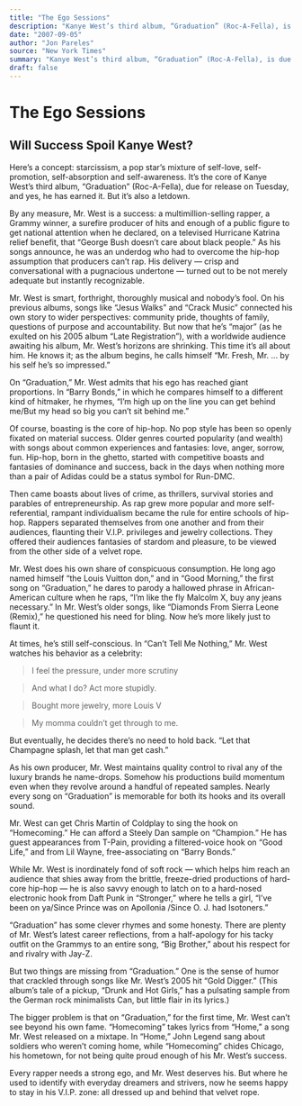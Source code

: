 ```yaml
---
title: "The Ego Sessions"
description: "Kanye West’s third album, “Graduation” (Roc-A-Fella), is due for release on Tuesday. By any measure, Mr. West is a success: a multimillion-selling rapper, a Grammy winner, surefire producer of hits an..."
date: "2007-09-05"
author: "Jon Pareles"
source: "New York Times"
summary: "Kanye West’s third album, “Graduation” (Roc-A-Fella), is due for release on Tuesday. By any measure, Mr. West is a success: a multimillion-selling rapper, a Grammy winner, surefire producer of hits and enough of a public figure to get national attention when he declared, on a televised hurricane Katrina relief benefit, that “George Bush doesn’t care about black people.”"
draft: false
---
```


# The Ego Sessions

## Will Success Spoil Kanye West?

Here’s a concept: starcissism, a pop star’s mixture of self-love, self-promotion, self-absorption and self-awareness. It’s the core of Kanye West’s third album, “Graduation” (Roc-A-Fella), due for release on Tuesday, and yes, he has earned it. But it’s also a letdown.

By any measure, Mr. West is a success: a multimillion-selling rapper, a Grammy winner, a surefire producer of hits and enough of a public figure to get national attention when he declared, on a televised Hurricane Katrina relief benefit, that “George Bush doesn’t care about black people.” As his songs announce, he was an underdog who had to overcome the hip-hop assumption that producers can’t rap. His delivery — crisp and conversational with a pugnacious undertone — turned out to be not merely adequate but instantly recognizable.

Mr. West is smart, forthright, thoroughly musical and nobody’s fool. On his previous albums, songs like “Jesus Walks” and “Crack Music” connected his own story to wider perspectives: community pride, thoughts of family, questions of purpose and accountability. But now that he’s “major” (as he exulted on his 2005 album “Late Registration”), with a worldwide audience awaiting his album, Mr. West’s horizons are shrinking. This time it’s all about him. He knows it; as the album begins, he calls himself “Mr. Fresh, Mr. ... by his self he’s so impressed.”

On “Graduation,” Mr. West admits that his ego has reached giant proportions. In “Barry Bonds,” in which he compares himself to a different kind of hitmaker, he rhymes, “I’m high up on the line you can get behind me/But my head so big you can’t sit behind me.”

Of course, boasting is the core of hip-hop. No pop style has been so openly fixated on material success. Older genres courted popularity (and wealth) with songs about common experiences and fantasies: love, anger, sorrow, fun. Hip-hop, born in the ghetto, started with competitive boasts and fantasies of dominance and success, back in the days when nothing more than a pair of Adidas could be a status symbol for Run-DMC.

Then came boasts about lives of crime, as thrillers, survival stories and parables of entrepreneurship. As rap grew more popular and more self-referential, rampant individualism became the rule for entire schools of hip-hop. Rappers separated themselves from one another and from their audiences, flaunting their V.I.P. privileges and jewelry collections. They offered their audiences fantasies of stardom and pleasure, to be viewed from the other side of a velvet rope.

Mr. West does his own share of conspicuous consumption. He long ago named himself “the Louis Vuitton don,” and in “Good Morning,” the first song on “Graduation,” he dares to parody a hallowed phrase in African-American culture when he raps, “I’m like the fly Malcolm X, buy any jeans necessary.” In Mr. West’s older songs, like “Diamonds From Sierra Leone (Remix),” he questioned his need for bling. Now he’s more likely just to flaunt it.

At times, he’s still self-conscious. In “Can’t Tell Me Nothing,” Mr. West watches his behavior as a celebrity:

> I feel the pressure, under more scrutiny

> And what I do? Act more stupidly.

> Bought more jewelry, more Louis V

> My momma couldn’t get through to me.

But eventually, he decides there’s no need to hold back. “Let that Champagne splash, let that man get cash.”

As his own producer, Mr. West maintains quality control to rival any of the luxury brands he name-drops. Somehow his productions build momentum even when they revolve around a handful of repeated samples. Nearly every song on “Graduation” is memorable for both its hooks and its overall sound.

Mr. West can get Chris Martin of Coldplay to sing the hook on “Homecoming.” He can afford a Steely Dan sample on “Champion.” He has guest appearances from T-Pain, providing a filtered-voice hook on “Good Life,” and from Lil Wayne, free-associating on “Barry Bonds.”

While Mr. West is inordinately fond of soft rock — which helps him reach an audience that shies away from the brittle, freeze-dried productions of hard-core hip-hop — he is also savvy enough to latch on to a hard-nosed electronic hook from Daft Punk in “Stronger,” where he tells a girl, “I’ve been on ya/Since Prince was on Apollonia /Since O. J. had Isotoners.”

“Graduation” has some clever rhymes and some honesty. There are plenty of Mr. West’s latest career reflections, from a half-apology for his tacky outfit on the Grammys to an entire song, “Big Brother,” about his respect for and rivalry with Jay-Z.

But two things are missing from “Graduation.” One is the sense of humor that crackled through songs like Mr. West’s 2005 hit “Gold Digger.” (This album’s tale of a pickup, “Drunk and Hot Girls,” has a pulsating sample from the German rock minimalists Can, but little flair in its lyrics.)

The bigger problem is that on “Graduation,” for the first time, Mr. West can’t see beyond his own fame. “Homecoming” takes lyrics from “Home,” a song Mr. West released on a mixtape. In “Home,” John Legend sang about soldiers who weren’t coming home, while “Homecoming” chides Chicago, his hometown, for not being quite proud enough of his Mr. West’s success.

Every rapper needs a strong ego, and Mr. West deserves his. But where he used to identify with everyday dreamers and strivers, now he seems happy to stay in his V.I.P. zone: all dressed up and behind that velvet rope.
